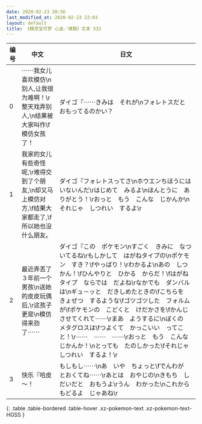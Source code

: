 ```yaml
---
date: 2020-02-23 20:56
last_modified_at: 2020-02-23 22:03
layout: default
title: 《精灵宝可梦 心金／魂银》文本 532
---
```

| 编号 | 中文 | 日文 |
| ---- | ---- | ---- |
| 0 | ⋯⋯我女儿喜欢模仿\n别人,让我很为难啊！\r整天戏弄别人,\n结果被大家叫作\f模仿女孩了！ | ダイゴ『⋯⋯きみは　それが\nフォレトスだと　おもってるのかい？ |
| 1 | 我家的女儿有些奇怪呢,\r难得交到了个朋友,\n却又马上模仿对方,\f结果大家都走了,\f所以她也没什么朋友。 | ダイゴ『フォレトスってさ\nホウエンちほうには　いないんだ\rはじめて　みるよ\nほんとうに　ありがとう！\rおっと　もう　こんな　じかんか\nそれじゃ　しつれい　するよ\r |
| 2 | 最近弄丟了３年前一个男孩\n送她的皮皮玩偶后,\r这孩子更是\n模仿得来劲了⋯⋯ | ダイゴ『この　ポケモン\nすごく　きみに　なついてるね\rもしかして　はがねタイプの\nポケモン　すき？\fやっぱり！\rわかるよ\nあの　しつかん！\fひんやりと　ひかる　からだ！\fはがねタイプ　ならでは　だよね\rなかでも　ダンバルは\nギュ－ッと　だきしめたときの\fこちらを　きょぜつ　するような\fゴツゴツした　フォルムが\fポケモンの　こどくと　けだかさを\fかんじさせてくれて⋯⋯\rまあ　ようするに\nぼくの　メタグロスは\fつよくて　かっこいい　ってこと！\r⋯⋯　⋯⋯　⋯⋯\rおっと　もう　こんな　じかんか！\nとっても　たのしかった\fそれじゃ　しつれい　するよ！\r |
| 3 | 快乐『哈皮～！ | もしもし⋯⋯\nあ　いや　ちょっと\fでんわが　とおくてね⋯⋯\rあとは　おやじの\nきもち　しだいだと　おもうよ\rうん　わかった\nこれから　もどるよ　じゃあね\r |
{: .table .table-bordered .table-hover .xz-pokemon-text .xz-pokemon-text-HGSS }